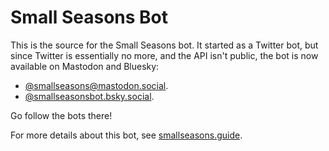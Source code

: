 # Small Seasons Bot

This is the source for the Small Seasons bot. It started as a Twitter bot, but since Twitter is essentially no more, and the API isn't public, the bot is now available on Mastodon and Bluesky:

- [@smallseasons@mastodon.social](https://mastodon.social/@smallseasons).
- [@smallseasonsbot.bsky.social](https://bsky.app/profile/smallseasonsbot.bsky.social).

Go follow the bots there!

For more details about this bot, see [smallseasons.guide](https://smallseasons.guide).
